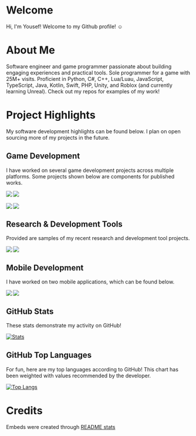 # Welcome

Hi, I'm Yousef! Welcome to my Github profile! ☺️

# About Me

Software engineer and game programmer passionate about building engaging experiences and practical tools. Sole programmer for a game with 25M+ visits. Proficient in Python, C#, C++, Lua/Luau, JavaScript, TypeScript, Java, Kotlin, Swift, PHP, Unity, and Roblox (and currently learning Unreal). Check out my repos for examples of my work!


# Project Highlights

My software development highlights can be found below. I plan on open sourcing more of my projects in the future.

## Game Development

I have worked on several game development projects across multiple platforms. Some projects shown below are components for published works.

<div>
  <a href="https://github.com/yousefalshaikh17/Xeno-Crisis" target="_blank">
    <img align="left" src="https://github-readme-stats.vercel.app/api/pin/?username=yousefalshaikh17&repo=Xeno-Crisis&theme=transparent&description_lines_count=2&" />
  </a>

  <a href="https://github.com/yousefalshaikh17/2d-game-engine" target="_blank">
    <img src="https://github-readme-stats.vercel.app/api/pin/?username=yousefalshaikh17&repo=2d-game-engine&theme=transparent&description_lines_count=2&" />
  </a>
</div>
<br>
<div>
  <a href="https://github.com/yousefalshaikh17/3d-game-console-museum" target="_blank">
    <img align="left" src="https://github-readme-stats.vercel.app/api/pin/?username=yousefalshaikh17&repo=3d-game-console-museum&theme=transparent&description_lines_count=2&" />
  </a>

  <a href="https://github.com/yousefalshaikh17/x-marks-the-spot" target="_blank">
    <img src="https://github-readme-stats.vercel.app/api/pin/?username=yousefalshaikh17&repo=x-marks-the-spot&theme=transparent&description_lines_count=2&" />
  </a>
</div>

## Research & Development Tools

Provided are samples of my recent research and development tool projects.

<a href="https://github.com/yousefalshaikh17/protein_mesh_simulated_annealing" target="_blank">
  <img align="left" src="https://github-readme-stats.vercel.app/api/pin/?username=yousefalshaikh17&repo=protein_mesh_simulated_annealing&theme=transparent&description_lines_count=2" />
</a>


<a href="https://github.com/yousefalshaikh17/lua-unit-testing-library" target="_blank">
  <img src="https://github-readme-stats.vercel.app/api/pin/?username=yousefalshaikh17&repo=lua-unit-testing-library&theme=transparent&description_lines_count=2" />
</a>

## Mobile Development

I have worked on two mobile applications, which can be found below.

<a href="https://github.com/yousefalshaikh17/object-detector-app-for-tourists" target="_blank">
  <img align="left" src="https://github-readme-stats.vercel.app/api/pin/?username=yousefalshaikh17&repo=object-detector-app-for-tourists&theme=transparent&description_lines_count=2&" />
</a>

<a href="https://github.com/yousefalshaikh17/plant-simulator-game-ios" target="_blank">
  <img src="https://github-readme-stats.vercel.app/api/pin/?username=yousefalshaikh17&repo=plant-simulator-game-ios&theme=transparent&description_lines_count=2&" />
</a>

## GitHub Stats

These stats demonstrate my activity on GitHub!

[![Stats](https://github-readme-stats.vercel.app/api/?username=yousefalshaikh17&show_icons=true&theme=transparent)](https://github.com/yousefalshaikh17?tab=repositories)


## GitHub Top Languages

For fun, here are my top languages according to GitHub! This chart has been weighted with values recommended by the developer.

[![Top Langs](https://github-readme-stats.vercel.app/api/top-langs/?username=yousefalshaikh17&layout=donut&theme=transparent&langs_count=7&size_weight=0.5&count_weight=0.5)](https://github.com/yousefalshaikh17?tab=repositories)



# Credits
Embeds were created through [README stats](https://github.com/anuraghazra/github-readme-stats)
